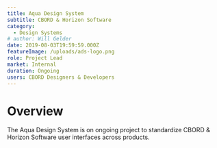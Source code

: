 ```yaml
---
title: Aqua Design System
subtitle: CBORD & Horizon Software
category:
  - Design Systems
# author: Will Gelder
date: 2019-08-03T19:59:59.000Z
featureImage: /uploads/ads-logo.png
role: Project Lead
market: Internal
duration: Ongoing
users: CBORD Designers & Developers
---
```

# Overview
The Aqua Design System is on ongoing project to standardize CBORD & Horizon Software user interfaces across products.  